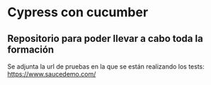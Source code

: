 # **Cypress con cucumber**

## **Repositorio para poder llevar a cabo toda la formación**

Se adjunta la url de pruebas en la que se están realizando los tests: https://www.saucedemo.com/
